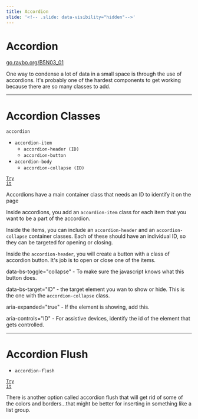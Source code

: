 ```yaml
---
title: Accordion
slide: '<!-- .slide: data-visibility="hidden"-->'
---
```


<!-- .slide: data-state="layout-title" class="bg-dark"-->

# Accordion

<div class="slide-link"><a href="https://go.raybo.org/B5N03_01"><i class="fab fa-slideshare"></i>go.raybo.org/B5N03_01</a></div>

> >

One way to condense a lot of data in a small space is through the use of accordions. It's probably one of the hardest components to get working because there are so many classes to add.

---

<!-- .slide: data-state="layout-code-list" -->

# Accordion Classes

`accordion`

- `accordion-item`
  - `accordion-header (ID)`
  - `accordion-button`
- `accordion-body`
  - `accordion-collapse (ID)`

<a href="https://codepen.io/planetoftheweb/pen/gOgdyZq?editors=1000" target="_blank"><code class="code-royal">Try it</code></a>

> >

Accordions have a main container class that needs an ID to identify it on the page

Inside accordions, you add an `accordion-item` class for each item that you want to be a part of the accordion.

Inside the items, you can include an `accordion-header` and an `accordion-collapse` container classes. Each of these should have an individual ID, so they can be targeted for opening or closing.

Inside the `accordion-header`, you will create a button with a class of accordion button. It's job is to open or close one of the items.

data-bs-toggle="collapse" - To make sure the javascript knows what this button does.

data-bs-target="ID" - the target element you wan to show or hide. This is the one with the `accordion-collapse` class.

aria-expanded="true" - If the element is showing, add this.

aria-controls="ID" - For assistive devices, identify the id of the element that gets controlled.

---

<!-- .slide: data-state="layout-code-list" -->

# Accordion Flush

- `accordion-flush`

<a href="https://codepen.io/planetoftheweb/pen/abpXWMw?editors=1000" target="_blank"><code class="code-royal">Try it</code></a>

> >

There is another option called accordion flush that will get rid of some of the colors and borders...that might be better for inserting in something like a list group.
